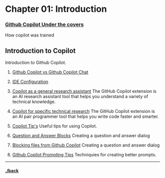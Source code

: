 # Chapter 01: Introduction

### [Github Copilot Under the covers](./ai.md)
How copilot was trained


## Introduction to Copilot
Introduction to Github Copilot.
1. [Github Copilot vs Github Copilot Chat](./gh_cp.md)

2. [IDE Configuration](./ide.md)


3. [Copilot as a general research assistant](./assistant.md)
The GitHub Copilot extension is an AI research assistant tool that helps you understand a variety of technical knowledge.


4. [Copilot for specific technical research](./research.md)
The GitHub Copilot extension is an AI pair programmer tool that helps you write code faster and smarter.


5. [Copilot Tip's](./tips.md)
Useful tips for using Copilot.


6. [Question and Answer Blocks](./qa.md)
Creating a question and answer dialog


7. [Blocking files from Github Copilot](./blocking.md)
Creating a question and answer dialog


8. [Github Copilot Prompting Tips](./prompting.md)
Techniquies for creating better prompts.




---

#### [./back](../README.md)
